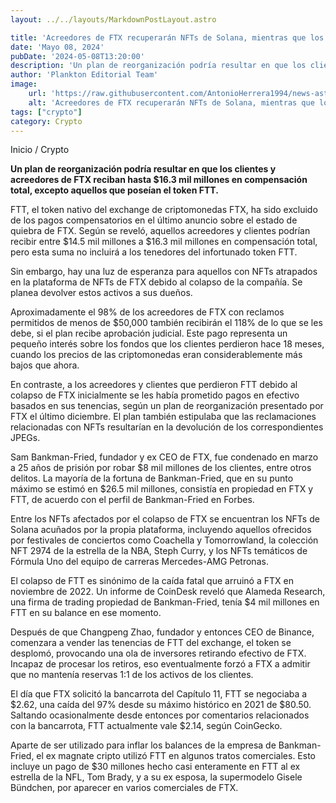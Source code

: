 ```yaml
---
layout: ../../layouts/MarkdownPostLayout.astro

title: 'Acreedores de FTX recuperarán NFTs de Solana, mientras que los tenedores de FTT no recibirán compensación alguna'
date: 'Mayo 08, 2024'
pubDate: '2024-05-08T13:20:00'
description: 'Un plan de reorganización podría resultar en que los clientes y acreedores de FTX reciban hasta $16.3 mil millones en compensación total.'
author: 'Plankton Editorial Team'
image:
    url: 'https://raw.githubusercontent.com/AntonioHerrera1994/news-astro/master/src/assets/crypto/crypto128.webp'
    alt: 'Acreedores de FTX recuperarán NFTs de Solana, mientras que los tenedores de FTT no recibirán compensación alguna'
tags: ["crypto"]
category: Crypto
---
```


<span><a href="/" style="text-decoration:none;color:#0F1416">Inicio</a> / <a href="/crypto" style="text-decoration:none;color:#0F1416">Crypto</a></span>

<p style="font-weight: bold;">Un plan de reorganización podría resultar en que los clientes y acreedores de FTX reciban hasta $16.3 mil millones en compensación total, excepto aquellos que poseían el token FTT.</p>

FTT, el token nativo del exchange de criptomonedas FTX, ha sido excluido de los pagos compensatorios en el último anuncio sobre el estado de quiebra de FTX. Según se reveló, aquellos acreedores y clientes podrían recibir entre $14.5 mil millones a $16.3 mil millones en compensación total, pero esta suma no incluirá a los tenedores del infortunado token FTT.

Sin embargo, hay una luz de esperanza para aquellos con NFTs atrapados en la plataforma de NFTs de FTX debido al colapso de la compañía. Se planea devolver estos activos a sus dueños.

Aproximadamente el 98% de los acreedores de FTX con reclamos permitidos de menos de $50,000 también recibirán el 118% de lo que se les debe, si el plan recibe aprobación judicial. Este pago representa un pequeño interés sobre los fondos que los clientes perdieron hace 18 meses, cuando los precios de las criptomonedas eran considerablemente más bajos que ahora.

En contraste, a los acreedores y clientes que perdieron FTT debido al colapso de FTX inicialmente se les había prometido pagos en efectivo basados en sus tenencias, según un plan de reorganización presentado por FTX el último diciembre. El plan también estipulaba que las reclamaciones relacionadas con NFTs resultarían en la devolución de los correspondientes JPEGs.

Sam Bankman-Fried, fundador y ex CEO de FTX, fue condenado en marzo a 25 años de prisión por robar $8 mil millones de los clientes, entre otros delitos. La mayoría de la fortuna de Bankman-Fried, que en su punto máximo se estimó en $26.5 mil millones, consistía en propiedad en FTX y FTT, de acuerdo con el perfil de Bankman-Fried en Forbes.

Entre los NFTs afectados por el colapso de FTX se encuentran los NFTs de Solana acuñados por la propia plataforma, incluyendo aquellos ofrecidos por festivales de conciertos como Coachella y Tomorrowland, la colección NFT 2974 de la estrella de la NBA, Steph Curry, y los NFTs temáticos de Fórmula Uno del equipo de carreras Mercedes-AMG Petronas.

El colapso de FTT es sinónimo de la caída fatal que arruinó a FTX en noviembre de 2022. Un informe de CoinDesk reveló que Alameda Research, una firma de trading propiedad de Bankman-Fried, tenía $4 mil millones en FTT en su balance en ese momento.

Después de que Changpeng Zhao, fundador y entonces CEO de Binance, comenzara a vender las tenencias de FTT del exchange, el token se desplomó, provocando una ola de inversores retirando efectivo de FTX. Incapaz de procesar los retiros, eso eventualmente forzó a FTX a admitir que no mantenía reservas 1:1 de los activos de los clientes.

El día que FTX solicitó la bancarrota del Capítulo 11, FTT se negociaba a $2.62, una caída del 97% desde su máximo histórico en 2021 de $80.50. Saltando ocasionalmente desde entonces por comentarios relacionados con la bancarrota, FTT actualmente vale $2.14, según CoinGecko.

Aparte de ser utilizado para inflar los balances de la empresa de Bankman-Fried, el ex magnate cripto utilizó FTT en algunos tratos comerciales. Esto incluye un pago de $30 millones hecho casi enteramente en FTT al ex estrella de la NFL, Tom Brady, y a su ex esposa, la supermodelo Gisele Bündchen, por aparecer en varios comerciales de FTX.
